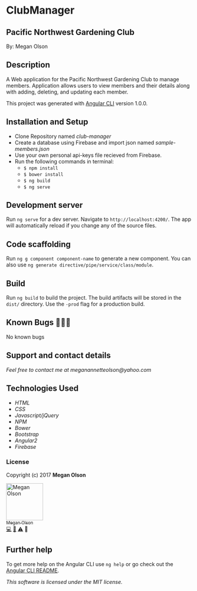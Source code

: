 # ClubManager
## Pacific Northwest Gardening Club

By: Megan Olson

## Description

A Web application for the Pacific Northwest Gardening Club to manage members. Application allows users to view members and their details along with adding, deleting, and updating each member.

This project was generated with [Angular CLI](https://github.com/angular/angular-cli) version 1.0.0.

## Installation and Setup

* Clone Repository named _club-manager_
* Create a database using Firebase and import json named _sample-members.json_
* Use your own personal api-keys file recieved from Firebase.
* Run the following commands in terminal:
  * `$ npm install`
  * `$ bower install`
  * `$ ng build`
  * `$ ng serve`

## Development server

Run `ng serve` for a dev server. Navigate to `http://localhost:4200/`. The app will automatically reload if you change any of the source files.

## Code scaffolding

Run `ng g component component-name` to generate a new component. You can also use `ng generate directive/pipe/service/class/module`.

## Build

Run `ng build` to build the project. The build artifacts will be stored in the `dist/` directory. Use the `-prod` flag for a production build.

## Known Bugs 🐛🐛🐛

No known bugs

## Support and contact details

_Feel free to contact me at meganannetteolson@yahoo.com_

## Technologies Used

* _HTML_
* _CSS_
* _Javascript/jQuery_
* _NPM_
* _Bower_
* _Bootstrap_
* _Angular2_
* _Firebase_

### License

Copyright (c) 2017 **Megan Olson**

<img src="https://avatars.githubusercontent.com/MegOlson?s=100" width="100" alt="Megan Olson" /><br />[<sub>Megan Olson</sub>](https://github.com/MegOlson)<br />[💻](https://github.com/club-manager/commits?author=MegOlson) [📖](https://github.com/club-manager/commits?author=MegOlson) [⚠️](https://github.com/club-manager/commits?author=MegOlson) 🎨

## Further help

To get more help on the Angular CLI use `ng help` or go check out the [Angular CLI README](https://github.com/angular/angular-cli/blob/master/README.md).

*This software is licensed under the MIT license.*
